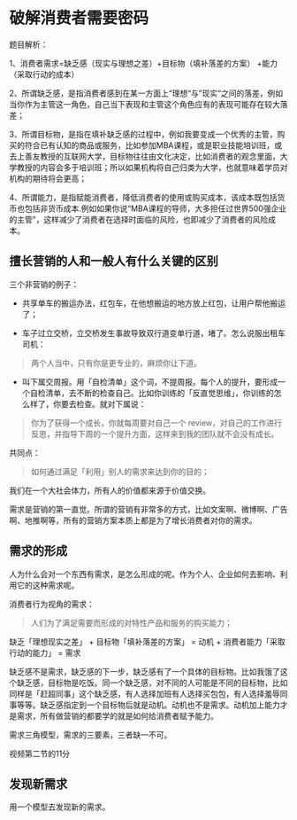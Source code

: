 # 破解消费者需要密码
题目解析：

1、消费者需求=缺乏感（现实与理想之差）+目标物（填补落差的方案） +能力（采取行动的成本）

2、所谓缺乏感，是指消费者感到在某一方面上“理想“与”现实“之间的落差，例如当你作为主管这一角色，自己当下表现和主管这个角色应有的表现可能存在较大落差；

3、所谓目标物，是指在填补缺乏感的过程中，例如我要变成一个优秀的主管，购买的符合已有认知的商品或服务，比如参加MBA课程，或是职业技能培训班，或去上善友教授的互联网大学，目标物往往由文化决定，比如消费者的观念里面，大学教授的内容会多于培训班；所以如果机构将自己归类为大学，也就意味着学员对机构的期待将会更高；

4、所谓能力，是指赋能消费者，降低消费者的使用或购买成本，该成本既包括货币也包括非货币成本.例如如果你说“MBA课程的导师，大多担任过世界500强企业的主管”，这样减少了消费者在选择时面临的风险，也即减少了消费者的风险成本。

##
## 擅长营销的人和一般人有什么关键的区别

三个非营销的例子：

- 共享单车的搬运办法，红包车，在他想搬运的地方放上红包，让用户帮他搬运了；

- 车子过立交桥，立交桥发生事故导致双行道变单行道，堵了。怎么说服出租车司机：
> 两个人当中，只有你是更专业的，麻烦你让下道。

- 叫下属交周报。用「自检清单」这个词，不提周报。每个人的提升，要形成一个自检清单，去不断的检查自己。比如你训练的「反直觉思维」，你训练的怎么样了，你要去检查。就对下属说：
> 你为了获得一个成长，你就每周要对自己一个 review，对自己的工作进行反思，并指导下周的一个提升方面，这样来到我的团队就不会没有成长。

共同点：

> 如何通过满足「利用」别人的需求来达到你的目的；

我们在一个大社会体力，所有人的价值都来源于价值交换。

需求是营销的第一直觉。所谓的营销有非常多的方式，比如文案啊、微博啊、广告啊、地推啊等，所有的营销方案本质上都是为了增长消费者对你的需求。

## 需求的形成
人为什么会对一个东西有需求，是怎么形成的呢。作为个人、企业如何去影响、利用它的这种需求呢。

消费者行为视角的需求：

> 人们为了满足需要而形成的对特性产品和服务的购买能力；

缺乏「理想现实之差」 + 目标物「填补落差的方案」 = 动机 + 消费者能力「采取行动的能力」 = 需求

缺乏感不是需求，缺乏感的下一步，缺乏感有了一个具体的目标物。比如我饿了这个缺乏感，目标物是吃饭。同一个缺乏感，对不同的人可能是不同的目标物，比如同样是「赶超同事」这个缺乏感，有人选择加班有人选择买包包，有人选择羞辱同事等等。缺乏感指定到一个目标物后就是动机。动机也不是需求。动机加上能力才是需求，所有做营销的都要学的就是如何给消费者赋予能力。

需求三角模型，需求的三要素，三者缺一不可。

视频第二节的11分

## 发现新需求
用一个模型去发现新的需求。